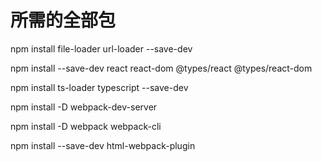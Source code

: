 # 所需的全部包
npm install  file-loader url-loader --save-dev

npm install --save-dev react react-dom @types/react @types/react-dom

npm install ts-loader typescript  --save-dev

npm install -D webpack-dev-server

npm install -D webpack webpack-cli

npm install --save-dev html-webpack-plugin
